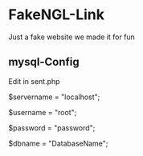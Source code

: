 # FakeNGL-Link
Just a fake website we made it for fun
## mysql-Config

Edit in sent.php

$servername = "localhost";

$username = "root";

$password = "password";

$dbname = "DatabaseName";
